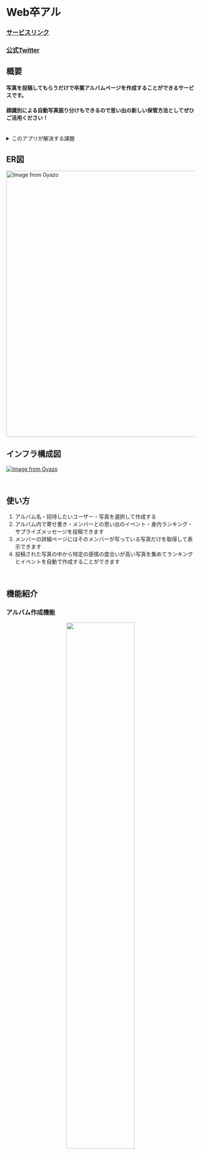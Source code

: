 <h1>Web卒アル</h1>

### [サービスリンク](https://web-album.herokuapp.com)
### [公式Twitter](https://twitter.com/web_album)

## 概要
#### 写真を投稿してもらうだけで卒業アルバムページを作成することができるサービスです。
#### 顔識別による自動写真振り分けもできるので思い出の新しい保管方法としてぜひご活用ください！

<br>

<details>
<summary>このアプリが解決する課題</summary>
『 大学を卒業したけど卒業アルバムが高くて買えない 』<br>
『 卒業アルバムの内容を自分好みにカスタマイズしたい 』<br>
『 普段の思い出もアルバムの形にして残したい 』<br>
などの課題が解決できます！
<br>
<br>

私自身も写真を見返すアルバムというサービスが好きです。<br>
しかし、卒業アルバムやフォトブックはアナログで高価であるという問題があり気軽に作成できるものではありませんでした。<br>
このアプリを使って貰い、少しでも多くの人がアルバムを手軽に作れるきっかけになれると嬉しいです。

</details>

## ER図
<a href="https://gyazo.com/45bad3718d10fea03ecc7e123c65cfcd"><img src="https://i.gyazo.com/45bad3718d10fea03ecc7e123c65cfcd.png" alt="Image from Gyazo" width="710"/></a>


## インフラ構成図
[![Image from Gyazo](https://i.gyazo.com/9370b028b6645f7182e9d92f477b4261.png)](https://gyazo.com/9370b028b6645f7182e9d92f477b4261)

<br>

## 使い方
1. アルバム名・招待したいユーザー・写真を選択して作成する
2. アルバム内で寄せ書き・メンバーとの思い出のイベント・身内ランキング・サプライズメッセージを投稿できます
3. メンバーの詳細ページにはそのメンバーが写っている写真だけを取得して表示できます
4. 投稿された写真の中から特定の感情の度合いが高い写真を集めてランキングとイベントを自動で作成することができます

<br>

## 機能紹介

### アルバム作成機能
<div align="center">
<img src="https://i.gyazo.com/e2e5b842590266ad8562f96e553d6687.png" width="60%">
</div>
アルバム名・招待するユーザー・写真を投稿するだけ↓のようなアルバムページが生成されます。
<div align="center">
<img src="https://i.gyazo.com/935ed886cd08d59c3011f2b24c98e836.jpg" width="60%">
</div>

### 写真自動識別機能
Amazon Rekognitionの顔識別を使用してアルバムに投稿された写真の中からこのページメンバーが写った写真だけを取得できます。
<div align="center">
<img src="https://i.gyazo.com/4ec31b45930bef196ccb6e56532d337c.jpg" width="60%">
</div>

### イベント作成・自動作成機能
アルバム内で特に印象に残っている思い出をイベントとして作成できます。
また、イベントは自動作成機能がありこれを使うとRekognitionの感情分析で幸福度の高い写真を取得して↓のようにアルバムを自動で作成できます。
<div align="center">
<img src="https://i.gyazo.com/64f387bd642649e159b9efa7199658bd.jpg" width="60%">
</div>

### ランキング作成・自動作成機能
アルバム内で「将来〇〇になりそうな人」や「映え写真」など任意のランキングが作成できます。
ランキングには選択肢を追加でき、投票が行えます。
また、このランキングも自動作成機能がついており幸福度の高い写真を取得してランキングを取得できます。
<div align="center">
<img src="https://i.gyazo.com/f14cbcc0d65886927c7deabc81adfbf9.jpg" width="60%">
</div>

### サプライズメッセージ機能
アルバム内で任意の日時を指定してその日付になると表示されるメッセージを投稿できます。
1年後などに設定しておくとメンバーでまた集まるきっかけになると思います！
<div align="center">
<img src="https://i.gyazo.com/f12c315068306e1af82928ab476a059e.png" width="60%">
</div>

<br>
<br>

### その他の機能


<br>

## 使用技術

#### バックエンド
- Ruby (3.1.2)
- Rails (6.1.6)
<br>

<details>
<summary>Gem</summary>
・　devise ・・・ ユーザー登録機能に使用<br>
・　fog-aws ・・・ 投稿された画像をS3にアップロードするために使用<br>
・　aws-sdk-rekognition ・・・ 画像の人物識別・感情分析に使用<br>
・　sidekiq ・・・ active jobを実行するために使用<br>
・　rubocop ・・・ Railsのコード最適化に使用<br>
・　administrate ・・・ 管理画面の構築に使用<br>
・　omniauth-auth0 ・・・ auth0によるSNS認証ログインのために使用<br>
</details>

<br>

### インフラ
- heroku
- Amazon S3
- PostgreSQL
- auth0 (LINE,Twitterログイン)
- Circle Ci

#### フロントエンド
- JavaScript
- tailwind
- HTML
- CSS
<br>
<br>

